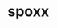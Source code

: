 # spoxx
































































































































































































































































































































































































































































































































































































































































































































































































































































































































































































































































































































































































































































































































































































































































































































































































































































































































































































































































































































































































































































































































